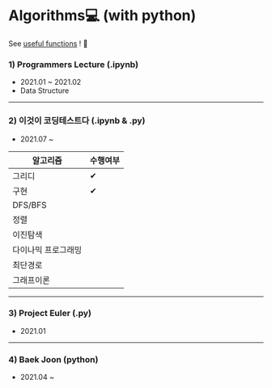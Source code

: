 # Algorithms💻 (with python)

See [useful functions](https://github.com/daeunni/Algorithms/blob/main/useful_functions.md) ! 👀



### 1) Programmers Lecture (.ipynb) 
- 2021.01 ~ 2021.02   
- Data Structure   


------------------------------------------
### 2) 이것이 코딩테스트다 (.ipynb & .py) 
- 2021.07 ~ 

|알고리즘|수행여부|
|------|------|
|그리디|✔| 
|구현|✔ | 
|DFS/BFS| |  
|정렬| |  
|이진탐색| |   
|다이나믹 프로그래밍| | 
|최단경로| | 
|그래프이론| | 

------------------------------------------
### 3) Project Euler (.py) 
- 2021.01 

------------------------------------------
### 4) Baek Joon (python) 
- 2021.04 ~ 

